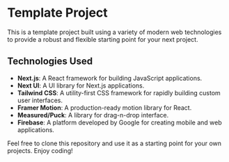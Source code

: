 # Template Project

This is a template project built using a variety of modern web technologies to provide a robust and flexible starting point for your next project.

## Technologies Used

- **Next.js**: A React framework for building JavaScript applications.
- **Next UI**: A UI library for Next.js applications.
- **Tailwind CSS**: A utility-first CSS framework for rapidly building custom user interfaces.
- **Framer Motion**: A production-ready motion library for React.
- **Measured/Puck**: A library for drag-n-drop interface.
- **Firebase**: A platform developed by Google for creating mobile and web applications.

Feel free to clone this repository and use it as a starting point for your own projects. Enjoy coding!
